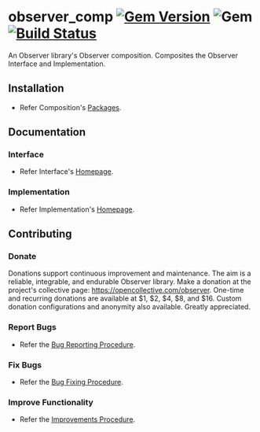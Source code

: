 # observer_comp [![Gem Version](https://badge.fury.io/rb/observer_comp.svg)](https://badge.fury.io/rb/observer_comp) ![Gem](https://img.shields.io/gem/dt/observer_comp) [![Build Status](https://travis-ci.com/Diligent-Software-LLC/observer_comp.svg?branch=master)](https://travis-ci.com/Diligent-Software-LLC/observer_comp)

An Observer library's Observer composition. Composites the Observer Interface 
and Implementation.

## Installation

- Refer Composition's 
[Packages](https://docs.diligentsoftware.org/observer-1/packages#composition).

## Documentation

### Interface

- Refer Interface's 
[Homepage](https://docs.diligentsoftware.org/observer-1/interface).

### Implementation

- Refer Implementation's 
[Homepage](https://docs.diligentsoftware.org/observer-1/implementation).

## Contributing

### Donate

Donations support continuous improvement and maintenance. The aim is a reliable,
integrable, and endurable Observer library. Make a donation at the project's 
collective page: https://opencollective.com/observer. One-time and recurring 
donations are available at $1, $2, $4, $8, and $16. Custom donation 
configurations and anonymity also available. Greatly appreciated.

### Report Bugs

- Refer the 
[Bug Reporting Procedure](https://github.com/Diligent-Software-LLC/observer_comp/issues/1).

### Fix Bugs

- Refer the 
[Bug Fixing Procedure](https://github.com/Diligent-Software-LLC/observer_comp/issues/2).

### Improve Functionality

- Refer the 
[Improvements Procedure](https://github.com/Diligent-Software-LLC/observer_comp/issues/3).
